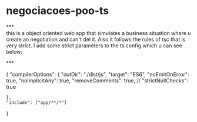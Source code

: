 # negociacoes-poo-ts
***\
this is a object oriented web app that simulates a business situation where u create an negotiation and can't del it. Also it follows the rules of tsc that is very strict. I add some strict parameters to the ts.config which u can see below:

\***

{
    "compilerOptions": {
        "outDir": "./dist/js",
        "target": "ES6",
        "noEmitOnError": true,
        "noImplicitAny": true,
        "removeComments": true,
        // "strictNullChecks": true

    },
    "include": ["app/**/*"]
}
